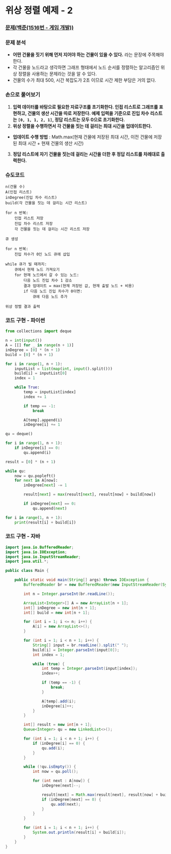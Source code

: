 # 위상 정렬 예제 - 2

### [문제(백준(1516번 - 게임 개발))](https://www.acmicpc.net/problem/1516)

### 문제 분석
- **어떤 건물을 짓기 위해 먼저 지어야 하는 건물이 있을 수 있다.** 라는 문장에 주목해야 한다.
- 각 건물을 노드라고 생각하면 그래프 형태에서 노드 순서를 정렬하는 알고리즘인 위상 정렬을 사용하는 문제라는 것을 알 수 있다.
- 건물의 수가 최대 500, 시간 복잡도가 2초 이므로 시간 제한 부담은 거의 없다.

### 손으로 풀어보기
1. **입력 데이터를 바탕으로 필요한 자료구조를 초기화한다. 인접 리스트로 그래프를 표현하고, 건물의 생산 시간을 따로 저장한다. 
    예제 입력을 기준으로 진입 차수 리스트는 `[0, 1, 1, 2, 1]`, 정답 리스트는 모두 0으로 초기화한다.**
2. **위상 정렬을 수행하면서 각 건물을 짓는 데 걸리는 최대 시간을 업데이트한다.**

- **업데이트 수행 방법** : Math.max(현재 건물에 저장된 최대 시간, 이전 건물에 저장된 최대 시간 + 현재 건물의 생산 시간)

3. **정답 리스트에 자기 건물을 짓는데 걸리는 시간을 더한 후 정답 리스트를 차례대로 출력한다.**

### 슈도코드
```text
n(건물 수)
A(인접 리스트)
inDegree(진입 차수 리스트)
build(각 건물을 짓는 데 걸리는 시간 리스트)

for n 반복:
    인접 리스트 저장
    진입 차수 리스트 저장
    각 건물을 짓는 데 걸리는 시간 리스트 저장

큐 생성

for n 반복:
    진입 차수가 0인 노드 큐에 삽입

while 큐가 빌 때까지:
    큐에서 현재 노드 가져오기
    for 현재 노드에서 갈 수 있는 노드:
        다음 노드 진입 차수 1 감소
        결과 업데이트 = max(현재 저장된 값, 현재 출발 노드 + 비용)
        if 다음 노드 진입 차수가 0이면:
            큐에 다음 노드 추가

위상 정렬 결과 출력
```

### 코드 구현 - 파이썬
```python
from collections import deque

n = int(input())
A = [[] for _ in range(n + 1)]
inDegree = [0] * (n + 1)
build = [0] * (n + 1)

for i in range(1, n + 1):
    inputList = list(map(int, input().split()))
    build[i] = inputList[0]
    index = 1

    while True:
        temp = inputList[index]
        index += 1

        if temp == -1:
            break

        A[temp].append(i)
        inDegree[i] += 1

qu = deque()

for i in range(1, n + 1):
    if inDegree[i] == 0:
        qu.append(i)

result = [0] * (n + 1)

while qu:
    now = qu.popleft()
    for next in A[now]:
        inDegree[next] -= 1

        result[next] = max(result[next], result[now] + build[now])

        if inDegree[next] == 0:
            qu.append(next)

for i in range(1, n + 1):
    print(result[i] + build[i])
```

### 코드 구현 - 자바
```java
import java.io.BufferedReader;
import java.io.IOException;
import java.io.InputStreamReader;
import java.util.*;

public class Main {

    public static void main(String[] args) throws IOException {
        BufferedReader br = new BufferedReader(new InputStreamReader(System.in));

        int n = Integer.parseInt(br.readLine());

        ArrayList<Integer>[] A = new ArrayList[n + 1];
        int[] inDegree = new int[n + 1];
        int[] build = new int[n + 1];

        for (int i = 1; i <= n; i++) {
            A[i] = new ArrayList<>();
        }

        for (int i = 1; i < n + 1; i++) {
            String[] input = br.readLine().split(" ");
            build[i] = Integer.parseInt(input[0]);
            int index = 1;

            while (true) {
                int temp = Integer.parseInt(input[index]);
                index++;

                if (temp == -1) {
                    break;
                }

                A[temp].add(i);
                inDegree[i]++;
            }
        }

        int[] result = new int[n + 1];
        Queue<Integer> qu = new LinkedList<>();

        for (int i = 1; i < n + 1; i++) {
            if (inDegree[i] == 0) {
                qu.add(i);
            }
        }

        while (!qu.isEmpty()) {
            int now = qu.poll();

            for (int next : A[now]) {
                inDegree[next]--;

                result[next] = Math.max(result[next], result[now] + build[now]);
                if (inDegree[next] == 0) {
                    qu.add(next);
                }
            }
        }

        for (int i = 1; i < n + 1; i++) {
            System.out.println(result[i] + build[i]);
        }
    }
}
```